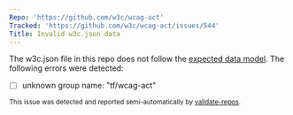 ```yaml
---
Repo: 'https://github.com/w3c/wcag-act'
Tracked: 'https://github.com/w3c/wcag-act/issues/544'
Title: Invalid w3c.json data
---
```


The w3c.json file in this repo does not follow the [expected data model](https://w3c.github.io/w3c.json.html). The following errors were detected:
* [ ] unknown group name: "tf/wcag-act"

<sub>This issue was detected and reported semi-automatically by [validate-repos](https://github.com/w3c/validate-repos/).</sub>
